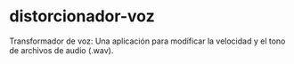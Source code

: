 # distorcionador-voz
Transformador de voz: Una aplicación para modificar la velocidad y el tono de archivos de audio (.wav).
